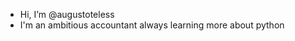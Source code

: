 - Hi, I’m @augustoteless
- I'm an ambitious accountant always learning more about python

<!---
augustoteless/augustoteless is a ✨ special ✨ repository because its `README.md` (this file) appears on your GitHub profile.
You can click the Preview link to take a look at your changes.
--->
